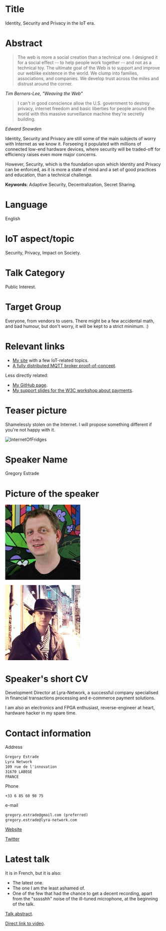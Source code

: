 # Title

Identity, Security and Privacy in the IoT era.

# Abstract

> The web is more a social creation than a technical one. I designed it for a social effect -- to help people work together -- and not as a technical toy. The ultimate goal of the Web is to support and improve our weblike existence in the world. We clump into families, associations, and companies. We develop trust across the miles and distrust around the corner.

*Tim Berners-Lee, "Weaving the Web"*

> I can't in good conscience allow the U.S. government to destroy
privacy, internet freedom and basic liberties for people around the
world with this massive surveillance machine they're secretly
building.

*Edward Snowden*

Identity, Security and Privacy are still some of the main subjects of worry with Internet as we know it. Forseeing it populated with millions of connected low-end hardware devices, where security will be traded-off for efficiency raises even more major concerns.

However, Security, which is the foundation upon which Identity and Privacy can be enforced, as it is more a state of mind and a set of good practices and education, than a technical challenge.

**Keywords**: Adaptive Security, Decentralization, Secret Sharing.

# Language

English

# IoT aspect/topic

Security, Privacy, Impact on Society.

# Talk Category

Public Interest.

# Target Group

Everyone, from vendors to users. There might be a few accidental math, and bad humour, but don't worry, it will be kept to a strict minimum. :)

# Relevant links

- [My site](http://lvt.tl/) with a few IoT-related topics.
- [A fully distributed MQTT broker proof-of-concept](https://github.com/Torlus/mosquitto-twister).

Less directly related:
- [My GitHub page](https://github.com/Torlus).
- [My support slides for the W3C workshop about payments](http://torlus.github.io/webpayments_identity/).

# Teaser picture

Shamelessly stolen on the Internet. I will propose something different if you're not happy with it.

![InternetOfFridges](http://1.bp.blogspot.com/-V3IJe9hJoCM/UwImKd8gZnI/AAAAAAAAL3s/aVuHLzBlSz0/s1600/internetfridge.jpg)

# Speaker Name

Gregory Estrade

# Picture of the speaker

![Hats on](https://raw.githubusercontent.com/Torlus/IoT-vienna-talk-proposal/master/hats_off.jpeg)

![Hats off](https://raw.githubusercontent.com/Torlus/IoT-vienna-talk-proposal/master/hats_on.jpeg)

# Speaker's short CV

Development Director at Lyra-Network, a successful company specialised in financial transactions processing and e-commerce payment solutions.

I am also an electronics and FPGA enthusiast, reverse-engineer at heart, hardware hacker in my spare time.

# Contact information

Address
```
Gregory Estrade
Lyra Network
109 rue de l'innovation
31670 LABEGE
FRANCE
```

Phone
```
+33 6 85 60 98 75
```

e-mail
```
gregory.estrade@gmail.com (preferred)
gregory.estrade@lyra-network.com
```

[Website](http://lvt.tl/)

[Twitter](https://twitter.com/Torlus)

# Latest talk

It is in French, but it is also:
- The latest one.
- The one I am the least ashamed of.
- One of the few that had the chance to get a decent recording, apart from the "ssssshh" noise of the ill-tuned microphone, at the beginning of the talk.

[Talk abstract](http://2014.capitoledulibre.org/programme/presentation/83/).

[Direct link to video](http://videos2014.capitoledulibre.org/openhardware-embarque/estrade-mixed-fpga-software-design-verilator.mp4).
